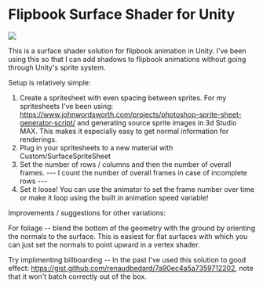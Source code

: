 # Flipbook Surface Shader for Unity

![](http://i.imgur.com/ezGY1yf.gif)

This is a surface shader solution for flipbook animation in Unity. I've been using this so that I can add shadows to flipbook animations without going through Unity's sprite system. 

Setup is relatively simple:
1. Create a spritesheet with even spacing between sprites. For my spritesheets I've been using: https://www.johnwordsworth.com/projects/photoshop-sprite-sheet-generator-script/ and generating source sprite images in 3d Studio MAX. This makes it especially easy to get normal information for renderings. 
2. Plug in your spritesheets to a new material with Custom/SurfaceSpriteSheet
3. Set the number of rows / columns and then the number of overall frames.
    --- I count the number of overall frames in case of incomplete rows ---
4. Set it loose! You can use the animator to set the frame number over time or make it loop using the built in animation speed variable! 

Improvements / suggestions for other variations:

For foliage -- blend the bottom of the geometry with the ground by orienting the normals to the surface. This is easiest for flat surfaces with which you can just set the normals to point upward in a vertex shader.

Try implimenting billboarding -- In the past I've used this solution to good effect: https://gist.github.com/renaudbedard/7a90ec4a5a7359712202, note that it won't batch correctly out of the box. 
